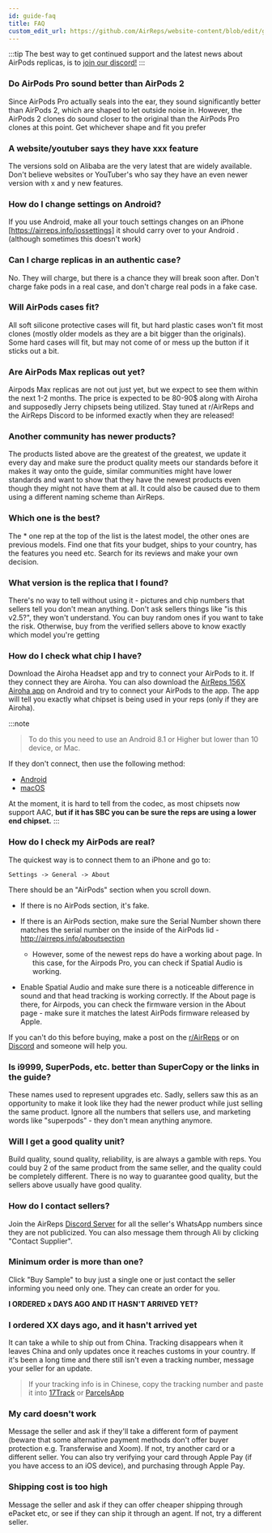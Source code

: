 ```yaml
---
id: guide-faq
title: FAQ
custom_edit_url: https://github.com/AirReps/website-content/blob/edit/guide-faq.md
---
```


:::tip
The best way to get continued support and the latest news about AirPods
replicas, is to [join our discord!](https://airreps.link/discord)
:::

### Do AirPods Pro sound better than AirPods 2
Since AirPods Pro actually seals into the ear, they sound significantly better 
than AirPods 2, which are shaped to let outside noise in. 
However, the AirPods 2 clones do sound closer to the original than the AirPods Pro 
clones at this point. Get whichever shape and fit you prefer

### A website/youtuber says they have xxx feature
The versions sold on Alibaba are the very latest that are widely available. 
Don't believe websites or YouTuber's who say they have an even newer version 
with x and y new features.

### How do I change settings on Android? 
If you use Android, make all your touch settings changes on an iPhone 
[https://airreps.info/iossettings] it should carry over to your Android 
.(although sometimes this doesn't work)

### Can I charge replicas in an authentic case?
No. They will charge, but there is a chance they will break soon after. 
Don't charge fake pods in a real case, and don't charge real pods in a fake case.

### Will AirPods cases fit?
All soft silicone protective cases will fit, but hard plastic cases won't 
fit most clones (mostly older models as they are a bit bigger than the originals). 
Some hard cases will fit, but may not come of or mess up the button if it sticks out a bit.

### Are AirPods Max replicas out yet?
Airpods Max replicas are not out just yet, but we expect to see them within 
the next 1-2 months. The price is expected to be 80-90$ along with Airoha and 
supposedly Jerry chipsets being utilized. 
Stay tuned at r/AirReps and the AirReps Discord to be informed exactly when they 
are released!

### Another community has newer products?
The products listed above are the greatest of the greatest, 
we update it every day and make sure the product quality meets our 
standards before it makes it way onto the guide, similar communities might 
have lower standards and want to show that they have the newest products even 
though they might not have them at all. It could also be caused due to them using 
a different naming scheme than AirReps.

### Which one is the best?  
The * one rep at the top of the list is the latest model, the other ones are previous models. 
Find one that fits your budget, ships to your country, has the features you need etc. 
Search for its reviews and make your own decision.

### What version is the replica that I found?  
There's no way to tell without using it - pictures and chip numbers that 
sellers tell you don't mean anything. Don't ask sellers things like "is this v2.5?", 
they won't understand. You can buy random ones if you want to take the risk. 
Otherwise, buy from the verified sellers above to know exactly which model you're getting

### How do I check what chip I have?
Download the Airoha Headset app and try to connect your AirPods to it. 
If they connect they are Airoha. You can also download the 
[AirReps 156X Airoha app](https://airreps.info/android) 
on Android and try to connect your AirPods to the app. 
The app will tell you exactly what chipset is being used in your reps 
(only if they are Airoha).

:::note
> To do this you need to use an Android 8.1 or Higher but lower than 10 device, or Mac.

If they don't connect, then use the following method:

- [Android](https://airreps.info/androidcodeccheck)
- [macOS](https://airreps.info/maccodeccheck)

At the moment, it is hard to tell from the codec, as most chipsets now support AAC, 
**but if it has SBC you can be sure the reps are using a lower end chipset.**
:::

### How do I check my AirPods are real? 
The quickest way is to connect them to an iPhone and go to:
```
Settings -> General -> About
```
There should be an "AirPods" section when you scroll down. 
* If there is no AirPods section, it's fake. 
* If there is an AirPods section, make sure the Serial Number shown there 
matches the serial number on the inside of the AirPods lid -http://airreps.info/aboutsection
  * However, some of the newest reps do have a working about page. 
    In this case, for the Airpods Pro, you can check if Spatial Audio is working. 
    
* Enable Spatial Audio and make sure there is a noticeable difference in sound 
  and that head tracking is working correctly. 
  If the About page is there, for Airpods, you can check the firmware version in 
  the About page - make sure it matches the latest AirPods firmware released by Apple.

If you can't do this before buying, make a post on the 
[r/AirReps](https://www.reddit.com/r/AirReps)
or on [Discord](https://airreps.link/discord) and someone will help you.

 
### Is i9999, SuperPods, etc. better than SuperCopy or the links in the guide?  
These names used to represent upgrades etc. 
Sadly, sellers saw this as an opportunity to make it look like they had the 
newer product while just selling the same product. Ignore all the numbers that 
sellers use, and marketing words like "superpods" - they don't mean anything anymore.
 
### Will I get a good quality unit?  
Build quality, sound quality, reliability, is are always a gamble with reps. 
You could buy 2 of the same product from the same seller, and the quality could 
be completely different. There is no way to guarantee good quality, but the sellers 
above usually have good quality.

### How do I contact sellers?
Join the AirReps [Discord Server](https://airreps.link/discord) for all the seller's 
WhatsApp numbers since they are not publicized. You can also message them through 
Ali by clicking "Contact Supplier".
 
### Minimum order is more than one?   
Click "Buy Sample" to buy just a single one or just contact the seller informing 
you need only one. They can create an order for you.

**I ORDERED x DAYS AGO AND IT HASN'T ARRIVED YET?**  
### I ordered XX days ago, and it hasn't arrived yet
It can take a while to ship out from China. 
Tracking disappears when it leaves China and only updates once it 
reaches customs in your country. 
If it's been a long time and there still isn't even a tracking number, message your 
seller for an update.

> If your tracking info is in Chinese, copy the tracking number and paste it into 
> [17Track](https://www.17track.net/) or [ParcelsApp](http://parcelsapp.com/)

### My card doesn't work  
Message the seller and ask if they'll take a different form of payment 
(beware that some alternative payment methods don't offer buyer protection e.g. 
Transferwise and Xoom). If not, try another card or a different seller. 
You can also try verifying your card through Apple Pay (if you have access to an 
iOS device), and purchasing through Apple Pay.
 
### Shipping cost is too high 
Message the seller and ask if they can offer cheaper shipping through ePacket etc, 
or see if they can ship it through an agent. If not, try a different seller.
